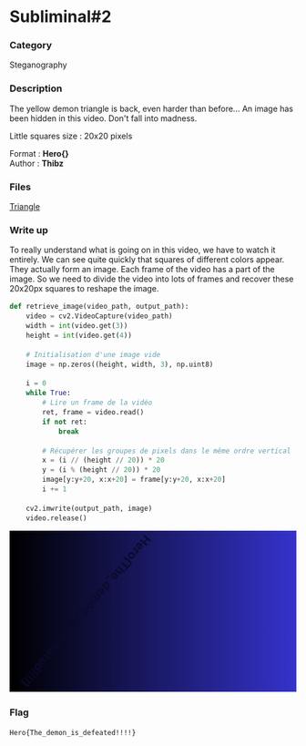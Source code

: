 # Subliminal#2

### Category 

Steganography

### Description

The yellow demon triangle is back, even harder than before... An image has been hidden in this video. Don't fall into madness.

Little squares size : 20x20 pixels

Format : **Hero{}**<br>
Author : **Thibz**

### Files

[Triangle](subliminal_hide.avi)

### Write up

To really understand what is going on in this video, we have to watch it entirely. We can see quite quickly that squares of different colors appear. They actually form an image. Each frame of the video has a part of the image. So we need to divide the video into lots of frames and recover these 20x20px squares to reshape the image.

```python
def retrieve_image(video_path, output_path):
    video = cv2.VideoCapture(video_path)
    width = int(video.get(3))
    height = int(video.get(4))

    # Initialisation d'une image vide
    image = np.zeros((height, width, 3), np.uint8)

    i = 0
    while True:
        # Lire un frame de la vidéo
        ret, frame = video.read()
        if not ret:
            break

        # Récupérer les groupes de pixels dans le même ordre vertical
        x = (i // (height // 20)) * 20
        y = (i % (height // 20)) * 20
        image[y:y+20, x:x+20] = frame[y:y+20, x:x+20]
        i += 1
    
    cv2.imwrite(output_path, image)
    video.release()
```

![Flag](flag.png)

### Flag

```Hero{The_demon_is_defeated!!!!}```